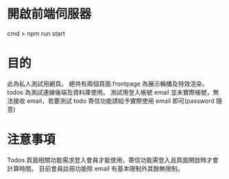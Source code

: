 # 開啟前端伺服器

cmd > npm run start

# 目的

此為私人測試用網頁。
總共有兩個頁面:frontpage 為展示輪播及特效渲染，todos 為測試連線後端及資料庫使用。
測試用登入帳號 email 並未實際帳號，無法接收 email，若要測試 todo 寄信功能請給予實際使用 email 即可(password 隨意)

# 注意事項

Todos 頁面相關功能需求登入會員才能使用，寄信功能需登入且頁面開啟時才會計算時間。
目前會員註冊功能除 email 有基本限制外其餘無限制。
